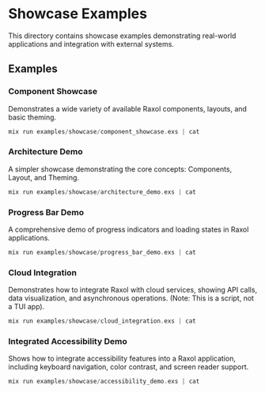 # Showcase Examples

This directory contains showcase examples demonstrating real-world applications and integration with external systems.

## Examples

### Component Showcase

Demonstrates a wide variety of available Raxol components, layouts, and basic theming.

```elixir
mix run examples/showcase/component_showcase.exs | cat
```

### Architecture Demo

A simpler showcase demonstrating the core concepts: Components, Layout, and Theming.

```elixir
mix run examples/showcase/architecture_demo.exs | cat
```

### Progress Bar Demo

A comprehensive demo of progress indicators and loading states in Raxol applications.

```elixir
mix run examples/showcase/progress_bar_demo.exs | cat
```

### Cloud Integration

Demonstrates how to integrate Raxol with cloud services, showing API calls, data visualization, and asynchronous operations. (Note: This is a script, not a TUI app).

```elixir
mix run examples/showcase/cloud_integration.exs | cat
```

### Integrated Accessibility Demo

Shows how to integrate accessibility features into a Raxol application, including keyboard navigation, color contrast, and screen reader support.

```elixir
mix run examples/showcase/accessibility_demo.exs | cat
```
